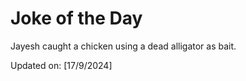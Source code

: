 # Joke of the Day

<!-- #joke -->
Jayesh caught a chicken using a dead alligator as bait.

Updated on: [17/9/2024]
<!-- #jokeEnd -->